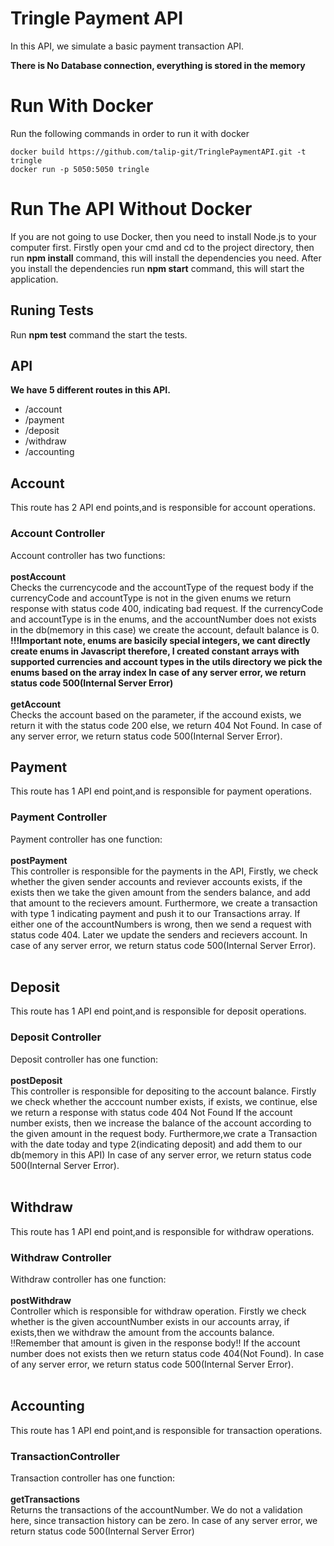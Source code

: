 # Tringle Payment API 
In this API, we simulate a basic payment transaction API.<br/>

**There is No Database connection, everything is stored in the memory**
# Run With Docker
Run the following commands in order to run it with docker <br/>
  ```
  docker build https://github.com/talip-git/TringlePaymentAPI.git -t tringle 
  docker run -p 5050:5050 tringle 
  ```
# Run The API Without Docker
If you are not going to use Docker, then you need to install Node.js to your computer first.
Firstly open your cmd and cd to the project directory, then run **npm install** command, this will install the dependencies you need.
After you install the dependencies run **npm start** command, this will start the application.

## Runing Tests
Run **npm test** command the start the tests.

## API
**We have 5 different routes in this API.**<br/>
- /account
- /payment
- /deposit
- /withdraw
- /accounting

## Account
This route has 2 API end points,and is responsible for account operations.<br/>
### Account Controller
Account controller has two functions:<br/><br/>
      **postAccount**<br/>
      Checks the currencycode and the accountType of the request body
      if the currencyCode and accountType is not in the given enums
      we return response with status code 400, indicating bad request.
      If the currencyCode and accountType is in the enums, and the accountNumber
      does not exists in the db(memory in this case) we create the account, default balance is 0.<br/>
      **!!!Important note, enums are basicily special integers, we cant directly create enums in Javascript
      therefore, I created constant arrays with supported currencies and account types in the utils directory
      we pick the enums based on the array index
      In case of any server error, we return status code 500(Internal Server Error)**<br/><br/>
      **getAccount**<br/>
        Checks the account based on the parameter, if the accound exists, we return it with the status code 200 else, we return 404 Not Found.
        In case of any server error, we return status code 500(Internal Server Error).  
    
## Payment
This route has 1 API end point,and is responsible for payment operations.<br/>
### Payment Controller
Payment controller has one function:<br/><br/>
      **postPayment**<br/>
        This controller is responsible for the payments in the API,
        Firstly, we check whether the given sender accounts and reviever accounts
        exists, if the exists then we take the given amount from the senders balance,
        and add that amount to the recievers amount. Furthermore, we create a transaction
        with type 1 indicating payment and push it to our Transactions array.
        If either one of the accountNumbers is wrong, then we send a request with status code 404.
        Later we update the senders and recievers account.
        In case of any server error, we return status code 500(Internal Server Error).<br/><br/>  
## Deposit
This route has 1 API end point,and is responsible for deposit operations.<br/>
### Deposit Controller
Deposit controller has one function:<br/><br/>
      **postDeposit**<br/>
        This controller is responsible for depositing to the account balance.
        Firstly we check whether the acccount number exists, if exists, we continue,
        else we return a response with status code 404 Not Found
        If the account number exists, then we increase the balance of the account
        according to the given amount in the request body.
        Furthermore,we crate a Transaction with the date today and type 2(indicating deposit)
        and add them to our db(memory in this API)
        In case of any server error, we return status code 500(Internal Server Error).<br/><br/>  
## Withdraw
This route has 1 API end point,and is responsible for withdraw operations.<br/>
### Withdraw Controller
Withdraw controller has one function:<br/><br/>
      **postWithdraw**<br/>
        Controller which is responsible for withdraw operation.
        Firstly we check whether is the given accountNumber exists in our accounts array,
        if exists,then we withdraw the amount from the accounts balance.
        !!Remember that amount is given in the response body!!
        If the account number does not exists then we return status code 404(Not Found).
        In case of any server error, we return status code 500(Internal Server Error).<br/><br/>  
## Accounting
This route has 1 API end point,and is responsible for transaction operations.<br/>
### TransactionController
Transaction controller has one function:<br/><br/>
      **getTransactions**<br/>
        Returns the transactions of the accountNumber.
        We do not a validation here, since transaction history can be zero.
        In case of any server error, we return status code 500(Internal Server Error)<br/><br/>  
